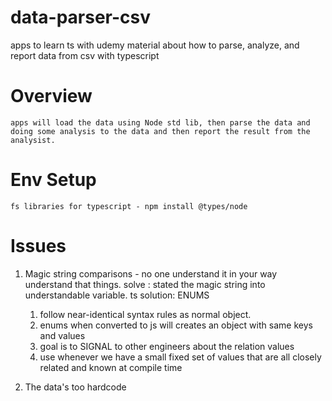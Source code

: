 # data-parser-csv

apps to learn ts with udemy material about how to parse, analyze, and report data from csv with typescript

# Overview

    apps will load the data using Node std lib, then parse the data and doing some analysis to the data and then report the result from the analysist.

# Env Setup

    fs libraries for typescript - npm install @types/node

# Issues

1. Magic string comparisons - no one understand it in your way understand that things.
   solve : stated the magic string into understandable variable.
   ts solution: ENUMS

   1. follow near-identical syntax rules as normal object.
   2. enums when converted to js will creates an object with same keys and values
   3. goal is to SIGNAL to other engineers about the relation values
   4. use whenever we have a small fixed set of values that are all closely related and known at compile time

2. The data's too hardcode
